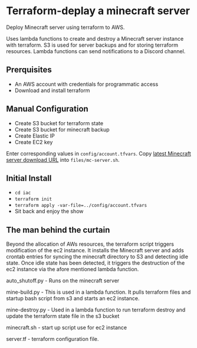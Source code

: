# Terraform-deplay a minecraft server

Deploy Minecraft server using terraform to AWS. 

Uses lambda functions to create and destroy a Minecraft server instance with terraform. S3 is used for server backups and for storing terraform resources. Lambda functions can send notifications to a Discord channel.

## Prerquisites
* An AWS account with credentials for programmatic access
* Download and install terraform

## Manual Configuration
* Create S3 bucket for terraform state
* Create S3 bucket for minecraft backup
* Create Elastic IP
* Create EC2 key

Enter corresponding values in `config/account.tfvars`.
Copy [latest Minecraft server download URL](https://www.minecraft.net/en-us/download/server/) into `files/mc-server.sh`.

## Initial Install
* `cd iac`
* `terraform init`
* `terraform apply -var-file=../config/account.tfvars`
* Sit back and enjoy the show

## The man behind the curtain
Beyond the allocation of AWs resources, the terraform script triggers modification of the ec2 instance. It installs the Minecraft server and adds crontab entries for syncing the minecraft directory to S3 and detecting idle state. Once idle state has been detected, it triggers the destruction of the ec2 instance via the afore mentioned lambda function.


auto_shutoff.py - Runs on the minecraft server 

mine-build.py - This is used in a lambda function. It pulls terraform files and startup bash script from s3 and starts an ec2 instance.

mine-destroy.py - Used in a lambda function to run terraform destroy and update the terraform state file in the s3 bucket

minecraft.sh - start up script use for ec2 instance

server.tf - terraform configuration file.
